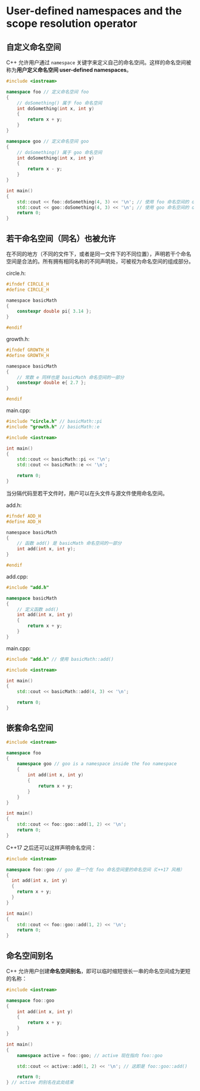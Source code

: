 # User-defined namespaces and the scope resolution operator

## 自定义命名空间

C++ 允许用户通过 `namespace` 关键字来定义自己的命名空间。这样的命名空间被称为**用户定义命名空间 user-defined namespaces**。

```cpp
#include <iostream>

namespace foo // 定义命名空间 foo
{
    // doSomething() 属于 foo 命名空间
    int doSomething(int x, int y)
    {
        return x + y;
    }
}

namespace goo // 定义命名空间 goo
{
    // doSomething() 属于 goo 命名空间
    int doSomething(int x, int y)
    {
        return x - y;
    }
}

int main()
{
    std::cout << foo::doSomething(4, 3) << '\n'; // 使用 foo 命名空间的 doSomething()
    std::cout << goo::doSomething(4, 3) << '\n'; // 使用 goo 命名空间的 doSomething()
    return 0;
}
```

## 若干命名空间（同名）也被允许

在不同的地方（不同的文件下，或者是同一文件下的不同位置），声明若干个命名空间是合法的。所有拥有相同名称的不同声明处，可被视为命名空间的组成部分。

circle.h:

```h
#ifndef CIRCLE_H
#define CIRCLE_H

namespace basicMath
{
    constexpr double pi{ 3.14 };
}

#endif
```

growth.h:

```h
#ifndef GROWTH_H
#define GROWTH_H

namespace basicMath
{
    // 常数 e 同样也是 basicMath 命名空间的一部分
    constexpr double e{ 2.7 };
}

#endif
```

main.cpp:

```cpp
#include "circle.h" // basicMath::pi
#include "growth.h" // basicMath::e

#include <iostream>

int main()
{
    std::cout << basicMath::pi << '\n';
    std::cout << basicMath::e << '\n';

    return 0;
}
```

当分隔代码至若干文件时，用户可以在头文件与源文件使用命名空间。

add.h:

```h
#ifndef ADD_H
#define ADD_H

namespace basicMath
{
    // 函数 add() 是 basicMath 命名空间的一部分
    int add(int x, int y);
}

#endif
```

add.cpp:

```cpp
#include "add.h"

namespace basicMath
{
    // 定义函数 add()
    int add(int x, int y)
    {
        return x + y;
    }
}
```

main.cpp:

```cpp
#include "add.h" // 使用 basicMath::add()

#include <iostream>

int main()
{
    std::cout << basicMath::add(4, 3) << '\n';

    return 0;
}
```

## 嵌套命名空间

```cpp
#include <iostream>

namespace foo
{
    namespace goo // goo is a namespace inside the foo namespace
    {
        int add(int x, int y)
        {
            return x + y;
        }
    }
}

int main()
{
    std::cout << foo::goo::add(1, 2) << '\n';
    return 0;
}
```

C++17 之后还可以这样声明命名空间：

```cpp
#include <iostream>

namespace foo::goo // goo 是一个在 foo 命名空间里的命名空间（C++17 风格）
{
  int add(int x, int y)
  {
    return x + y;
  }
}

int main()
{
    std::cout << foo::goo::add(1, 2) << '\n';
    return 0;
}
```

## 命名空间别名

C++ 允许用户创建**命名空间别名**，即可以临时缩短很长一串的命名空间成为更短的名称：

```cpp
#include <iostream>

namespace foo::goo
{
    int add(int x, int y)
    {
        return x + y;
    }
}

int main()
{
    namespace active = foo::goo; // active 现在指向 foo::goo

    std::cout << active::add(1, 2) << '\n'; // 这即是 foo::goo::add()

    return 0;
} // active 的别名在此处结束
```

